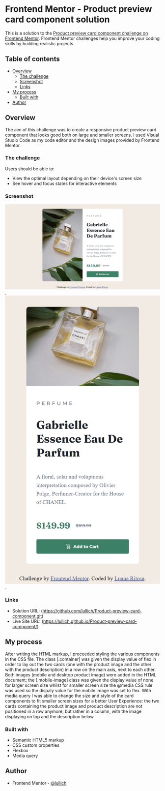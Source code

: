 # Frontend Mentor - Product preview card component solution

This is a solution to the [Product preview card component challenge on Frontend Mentor](https://www.frontendmentor.io/challenges/product-preview-card-component-GO7UmttRfa). Frontend Mentor challenges help you improve your coding skills by building realistic projects. 

## Table of contents

- [Overview](#overview)
  - [The challenge](#the-challenge)
  - [Screenshot](#screenshot)
  - [Links](#links)
- [My process](#my-process)
  - [Built with](#built-with)
- [Author](#author)


## Overview

The aim of this challenge was to create a responsive product preview card component that looks good both on large and smaller screens. 
I used Visual Studio Code as my code editor and the design images provided by Frontend Mentor. 

### The challenge

Users should be able to:

- View the optimal layout depending on their device's screen size
- See hover and focus states for interactive elements

### Screenshot

![Click on the link for desktop version](./final-project-screenshot-desktop.jpg).
![Click on the link for mobile version](./final-project-screenshot-mobile.jpg).


### Links

- Solution URL: (https://github.com/lullich/Product-preview-card-component.git)
- Live Site URL: (https://lullich.github.io/Product-preview-card-component/)

## My process

After writing the HTML markup, I proceeded styling the various components in the CSS file. 
The class [.container] was given the display value of flex in order to lay out the two cards (one with the product image and the other with the product description) in a row on the main axis, next to each other.
Both images (mobile and desktop product image) were added in the HTML document; the [.mobile-image] class was given the display value of none for larger screen size whilst for smaller screen size the @media CSS rule was used so the dispaly value for the mobile image was set to flex.
With media query I was able to change the size and style of the card components to fit smaller screen sizes for a better User Experience: the two cards containing the product image and product description are not positioned in a row anymore, but rather in a column, with the image displaying on top and the description below.


### Built with

- Semantic HTML5 markup
- CSS custom properties
- Flexbox
- Media query


## Author

- Frontend Mentor - [@lullich](https://www.frontendmentor.io/profile/lullich)
